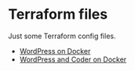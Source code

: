 # Terraform files

Just some Terraform config files.

 - [WordPress on Docker](wordpress-docker)
 - [WordPress and Coder on Docker](wordpress-full-dev)
